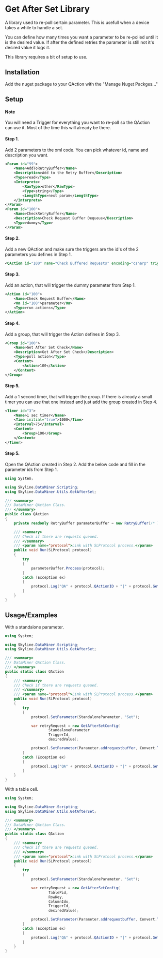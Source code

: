 
# Get After Set Library

A library used to re-poll certain parameter. This is usefull when a device takes a while to handle a set. 

You can define how many times you want a parameter to be re-polled until it is the desired value. If after the defined retries the parameter is still not it's desired value it logs it.

This library requires a bit of setup to use.




## Installation

Add the nuget package to your QAction with the "Manage Nuget Packges..."

## Setup 

#### Note

You will need a Trigger for everything you want to re-poll so the QAction can use it. Most of the time this will already be there.

#### Step 1.
Add 2 parameters to the xml code. You can pick whatever id, name and description you want.
```xml
<Param id="99">
    <Name>AddToRetryBuffer</Name>
    <Description>Add to the Retry Buffer</Description>
    <Type>read</Type>
    <Interprete>
        <RawType>other</RawType>
        <Type>string</Type>
        <LengthType>next param</LengthType>
    </Interprete>
</Param>
<Param id="100">
    <Name>CheckRetryBuffer</Name>
    <Description>Check Request Buffer Dequeue</Description>
    <Type>dummy</Type>
</Param>
```

#### Step 2.
Add a new QAction and make sure the triggers are the id's of the 2 parameters you defines in Step 1.
```xml
<QAction id="100" name="Check Buffered Requests" encoding="csharp" triggers="99;100"></QAction>	
```

#### Step 3.
Add an action, that will trigger the dummy parameter from Step 1.
```xml
<Action id="100">
    <Name>Check Request Buffer</Name>
    <On id="100">parameter</On>
    <Type>run actions</Type>
</Action>
```

#### Step 4.
Add a group, that will trigger the Action defines in Step 3.
```xml
<Group id="100">
    <Name>Get After Set Check</Name>
    <Description>Get After Set Check</Description>
    <Type>poll action</Type>
    <Content>
        <Action>100</Action>
    </Content>
</Group>
```

#### Step 5.
Add a 1 second timer, that will trigger the group. If there is already a small timer you can use that one instead and just add the group created in Step 4.
```xml
<Timer id="3">
    <Name>1 sec timer</Name>
    <Time initial="true">1000</Time>
    <Interval>75</Interval>
    <Content>
        <Group>100</Group>
    </Content>
</Timer>
```

#### Step 5.
Open the QAction created in Step 2. Add the below code and fill in the parameter ids from Step 1.
```csharp
using System;

using Skyline.DataMiner.Scripting;
using Skyline.DataMiner.Utils.GetAfterSet;

/// <summary>
/// DataMiner QAction Class.
/// </summary>
public class QAction
{
	private readonly RetryBuffer parameterBuffer = new RetryBuffer(/* The id of the add parameter from Step 1 */, /* The id of the dummy parameter of step 1. */);

	/// <summary>
	/// Check if there are requests queued.
	/// </summary>
	/// <param name="protocol">Link with SLProtocol process.</param>
	public void Run(SLProtocol protocol)
	{
		try
		{
			parameterBuffer.Process(protocol);
		}
		catch (Exception ex)
		{
			protocol.Log("QA" + protocol.QActionID + "|" + protocol.GetTriggerParameter() + "|Run|Exception thrown:" + Environment.NewLine + ex, LogType.Error, LogLevel.NoLogging);
		}
	}
}

```

## Usage/Examples

With a standalone parameter.
```csharp
using System;

using Skyline.DataMiner.Scripting;
using Skyline.DataMiner.Utils.GetAfterSet;

/// <summary>
/// DataMiner QAction Class.
/// </summary>
public static class QAction
{
	/// <summary>
	/// Check if there are requests queued.
	/// </summary>
	/// <param name="protocol">Link with SLProtocol process.</param>
	public void Run(SLProtocol protocol)
	{
		try
		{
			protocol.SetParameter(StandaloneParameter, "Set");

			var retryRequest = new GetAfterSetConfig(
					StandaloneParameter
					TriggerId,
					desiredValue);

			protocol.SetParameter(Parameter.addrequestbuffer, Convert.ToString(new RequestQueue(retryRequest, 5)));
		}
		catch (Exception ex)
		{
			protocol.Log("QA" + protocol.QActionID + "|" + protocol.GetTriggerParameter() + "|Run|Exception thrown:" + Environment.NewLine + ex, LogType.Error, LogLevel.NoLogging);
		}
	}
}

```

With a table cell.
```csharp
using System;

using Skyline.DataMiner.Scripting;
using Skyline.DataMiner.Utils.GetAfterSet;

/// <summary>
/// DataMiner QAction Class.
/// </summary>
public static class QAction
{
	/// <summary>
	/// Check if there are requests queued.
	/// </summary>
	/// <param name="protocol">Link with SLProtocol process.</param>
	public void Run(SLProtocol protocol)
	{
		try
		{
			protocol.SetParameter(StandaloneParameter, "Set");

			var retryRequest = new GetAfterSetConfig(
					TablePid,
					RowKey,
					ColumnIdx,
					TriggerId,
					desiredValue);

			protocol.SetParameter(Parameter.addrequestbuffer, Convert.ToString(new RequestQueue(retryRequest, 5)));
		}
		catch (Exception ex)
		{
			protocol.Log("QA" + protocol.QActionID + "|" + protocol.GetTriggerParameter() + "|Run|Exception thrown:" + Environment.NewLine + ex, LogType.Error, LogLevel.NoLogging);
		}
	}
}

```

